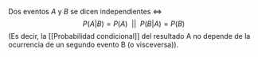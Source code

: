 Dos eventos $A$ y $B$ se dicen independientes ⇔
$$P(A|B) = P(A) \ \ || \ \  P(B|A) = P(B)  $$
(Es decir, la [[Probabilidad condicional]] del resultado A no depende de la ocurrencia de un segundo evento B (o visceversa)).

